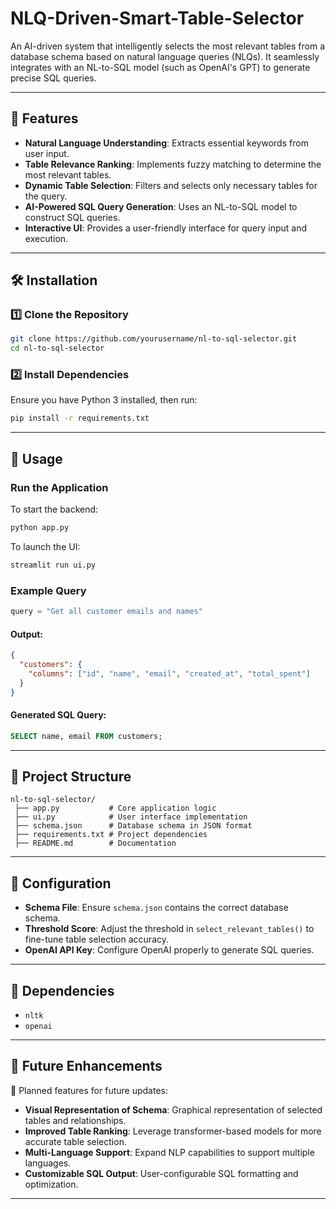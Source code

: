 # NLQ-Driven-Smart-Table-Selector

An AI-driven system that intelligently selects the most relevant tables from a database schema based on natural language queries (NLQs). It seamlessly integrates with an NL-to-SQL model (such as OpenAI's GPT) to generate precise SQL queries.

---

## 🚀 Features
- **Natural Language Understanding**: Extracts essential keywords from user input.
- **Table Relevance Ranking**: Implements fuzzy matching to determine the most relevant tables.
- **Dynamic Table Selection**: Filters and selects only necessary tables for the query.
- **AI-Powered SQL Query Generation**: Uses an NL-to-SQL model to construct SQL queries.
- **Interactive UI**: Provides a user-friendly interface for query input and execution.

---

## 🛠️ Installation

### 1️⃣ Clone the Repository
```sh
git clone https://github.com/yourusername/nl-to-sql-selector.git
cd nl-to-sql-selector
```

### 2️⃣ Install Dependencies
Ensure you have Python 3 installed, then run:
```sh
pip install -r requirements.txt
```

---

## 📌 Usage

### Run the Application
To start the backend:
```sh
python app.py
```
To launch the UI:
```sh
streamlit run ui.py
```

### Example Query
```python
query = "Get all customer emails and names"
```
#### Output:
```json
{
  "customers": {
    "columns": ["id", "name", "email", "created_at", "total_spent"]
  }
}
```
#### Generated SQL Query:
```sql
SELECT name, email FROM customers;
```

---

## 📂 Project Structure
```
nl-to-sql-selector/
 ├── app.py           # Core application logic
 ├── ui.py            # User interface implementation
 ├── schema.json      # Database schema in JSON format
 ├── requirements.txt # Project dependencies
 ├── README.md        # Documentation
```

---

## 🔧 Configuration
- **Schema File**: Ensure `schema.json` contains the correct database schema.
- **Threshold Score**: Adjust the threshold in `select_relevant_tables()` to fine-tune table selection accuracy.
- **OpenAI API Key**: Configure OpenAI properly to generate SQL queries.

---

## 📌 Dependencies
- `nltk`
- `openai`

---

## 🚀 Future Enhancements
📌 Planned features for future updates:
- **Visual Representation of Schema**: Graphical representation of selected tables and relationships.
- **Improved Table Ranking**: Leverage transformer-based models for more accurate table selection.
- **Multi-Language Support**: Expand NLP capabilities to support multiple languages.
- **Customizable SQL Output**: User-configurable SQL formatting and optimization.

---

